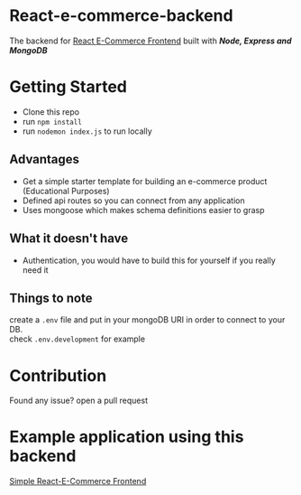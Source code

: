 # React-e-commerce-backend
The backend for [React E-Commerce Frontend](https://github.com/Mini-Sylar/react-e-commerce) built with ***Node, Express and MongoDB***

# Getting Started
- Clone this repo
- run ```npm install```
- run ```nodemon index.js``` to run locally

## Advantages
- Get a simple starter template for building an e-commerce product (Educational Purposes)
- Defined api routes so you can connect from any application
- Uses mongoose which makes schema definitions easier to grasp

## What it doesn't have
- Authentication, you would have to build this for yourself if you really need it

## Things to note
create a ```.env``` file and put in your mongoDB URI in order to connect to your DB. <br>
check ```.env.development``` for example

# Contribution
Found any issue? open a pull request

# Example application using this backend
<a href="https://react-e-commerce-gamma.vercel.app/" target="_blank">Simple React-E-Commerce Frontend</a>
